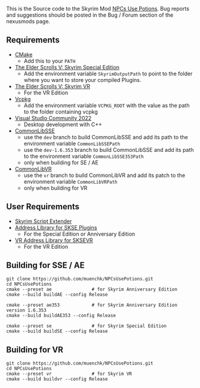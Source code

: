 This is the Source code to the Skyrim Mod [NPCs Use Potions](https://www.nexusmods.com/skyrimspecialedition/mods/67489).
Bug reports and suggestions should be posted in the Bug / Forum section of the nexusmods page.

## Requirements
* [CMake](https://cmake.org/)
	* Add this to your `PATH`
* [The Elder Scrolls V: Skyrim Special Edition](https://store.steampowered.com/app/489830)
	* Add the environment variable `SkyrimOutputPath` to point to the folder where you want to store your compiled Plugins.
* [The Elder Scrolls V: Skyrim VR](https://store.steampowered.com/app/611670)
	* For the VR Edition
* [Vcpkg](https://github.com/microsoft/vcpkg)
	* Add the environment variable `VCPKG_ROOT` with the value as the path to the folder containing vcpkg
* [Visual Studio Community 2022](https://visualstudio.microsoft.com/)
	* Desktop development with C++
* [CommonLibSSE](https://github.com/powerof3/CommonLibSSE)
	* use the `dev` branch to build CommonLibSSE and add its path to the environment variable `CommonLibSSEPath`
	* use the `dev-1.6.353` branch to build CommonLibSSE and add its path to the environment variable `CommonLibSSE353Path`
	* only when building for SE / AE
* [CommonLibVR](https://github.com/alandtse/CommonLibVR)
	* use the `vr` branch to build CommonLibVR and add its patch to the environment variable `CommonLibVRPath`
	* only when building for VR

## User Requirements
* [Skyrim Script Extender](https://skse.silverlock.org/)
* [Address Library for SKSE Plugins](https://www.nexusmods.com/skyrimspecialedition/mods/32444)
	* For the Special Edition or Anniversary Edition
* [VR Address Library for SKSEVR](https://www.nexusmods.com/skyrimspecialedition/mods/58101)
	* For the VR Edition

## Building for SSE / AE
```
git clone https://github.com/muenchk/NPCsUsePotions.git
cd NPCsUsePotions
cmake --preset ae 				# for Skyrim Anniversary Edition
cmake --build buildAE --config Release

cmake --preset ae353			# for Skyrim Anniversary Edition version 1.6.353
cmake --build buildAE353 --config Release

cmake --preset se				# for Skyrim Special Edition
cmake --build buildSE --config Release
```

## Building for VR
```
git clone https://github.com/muenchk/NPCsUsePotions.git
cd NPCsUsePotions
cmake --preset vr				# for Skyrim VR
cmake --build buildvr --config Release
```